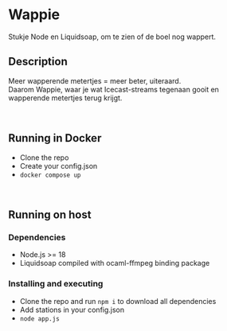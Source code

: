 # Wappie

Stukje Node en Liquidsoap, om te zien of de boel nog wappert.

## Description

Meer wapperende metertjes = meer beter, uiteraard.<br>Daarom Wappie, waar je wat Icecast-streams tegenaan gooit en wapperende metertjes terug krijgt.

<br>

## Running in Docker
* Clone the repo
* Create your config.json
* `docker compose up`

<br>

## Running on host
### Dependencies

* Node.js >= 18
* Liquidsoap compiled with ocaml-ffmpeg binding package

### Installing and executing

* Clone the repo and run `npm i` to download all dependencies
* Add stations in your config.json
* `node app.js`
